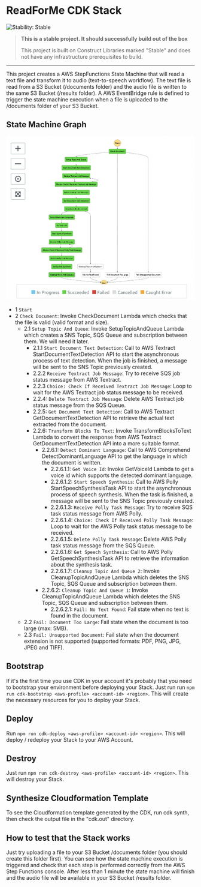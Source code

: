 # ReadForMe CDK Stack

![Stability: Stable](https://img.shields.io/badge/stability-Stable-success.svg?style=for-the-badge)

> **This is a stable project. It should successfully build out of the box**
>
> This project is built on Construct Libraries marked "Stable" and does not have any infrastructure prerequisites to build.

---

This project creates a AWS StepFunctions State Machine that will read a text file and transform it to audio (text-to-speech workflow). The text file is read from a S3 Bucket (/documents folder) and the audio file is written to the same S3 Bucket (/results folder). A AWS EventBridge rule is defined to trigger the state machine execution when a file is uploaded to the /documents folder of your S3 Bucket.

## State Machine Graph

![Graph](./images/state-machine-graph.png)

- 1 `Start`
- 2 `Check Document`: Invoke CheckDocument Lambda which checks that the file is valid (valid format and size).
  - 2.1 `Setup Topic And Queue`: Invoke SetupTopicAndQueue Lambda which creates a SNS Topic, SQS Queue and subscription between them. We will need it later.
    - 2.1.1 `Start Document Text Detection`: Call to AWS Textract StartDocumentTextDetection API to start the asynchronous process of text detection. When the job is finished, a message will be sent to the SNS Topic previously created.
    - 2.2.2 `Receive Textract Job Message`: Try to receive SQS job status message from AWS Textract.
    - 2.2.3 `Choice: Check If Received Textract Job Message`: Loop to wait for the AWS Textract job status message to be received.
    - 2.2.4: `Delete Textract Job Message`: Delete AWS Textract job status message from the SQS Queue.
    - 2.2.5: `Get Document Text Detection`: Call to AWS Textract GetDocumentTextDetection API to retrieve the actual text extracted from the document.
    - 2.2.6: `Transform Blocks To Text`: Invoke TransformBlocksToText Lambda to convert the response from AWS Textract GetDocumentTextDetection API into a more suitable format.
      - 2.2.6.1: `Detect Dominant Language`: Call to AWS Comprehend DetectDominantLanguage API to get the language in which the document is written.
        - 2.2.6.1.1: `Get Voice Id`: Invoke GetVoiceId Lambda to get a voice id which supports the detected dominant language.
        - 2.2.6.1.2: `Start Speech Synthesis`: Call to AWS Polly StartSpeechSynthesisTask API to start the asynchronous process of speech synthesis. When the task is finished, a message will be sent to the SNS Topic previously created.
        - 2.2.6.1.3: `Receive Polly Task Message`: Try to receive SQS task status message from AWS Polly.
        - 2.2.6.1.4: `Choice: Check If Received Polly Task Message`: Loop to wait for the AWS Polly task status message to be received.
        - 2.2.6.1.5: `Delete Polly Task Message`: Delete AWS Polly task status message from the SQS Queue.
        - 2.2.6.1.6: `Get Speech Synthesis`: Call to AWS Polly GetSpeechSynthesisTask API to retrieve the information about the synthesis task.
        - 2.2.6.1.7: `Cleanup Topic And Queue 2`: Invoke CleanupTopicAndQueue Lambda which deletes the SNS Topic, SQS Queue and subscription between them.
      - 2.2.6.2: `Cleanup Topic And Queue 1`: Invoke CleanupTopicAndQueue Lambda which deletes the SNS Topic, SQS Queue and subscription between them.
        - 2.2.6.2.1: `Fail: No Text Found`: Fail state when no text is found in the document.
  - 2.2 `Fail: Document Too Large`: Fail state when the document is too large (max: 5MB).
  - 2.3 `Fail: Unsupported Document`: Fail state when the document extension is not supported (supported formats: PDF, PNG, JPG, JPEG and TIFF).

## Bootstrap

If it's the first time you use CDK in your account it's probably that you need to bootstrap your environment before deploying your Stack. Just run run `npm run cdk-bootstrap <aws-profile> <account-id> <region>`. This will create the necessary resources for you to deploy your Stack.

## Deploy

Run `npm run cdk-deploy <aws-profile> <account-id> <region>`. This will deploy / redeploy your Stack to your AWS Account.

## Destroy

Just run `npm run cdk-destroy <aws-profile> <account-id> <region>`. This will destroy your Stack.

## Synthesize Cloudformation Template

To see the Cloudformation template generated by the CDK, run cdk synth, then check the output file in the "cdk.out" directory.

## How to test that the Stack works

Just try uploading a file to your S3 Bucket /documents folder (you should create this folder first). You can see how the state machine execution is triggered and check that each step is performed correctly from the AWS Step Functions console. After less than 1 minute the state machine will finish and the audio file will be available in your S3 Bucket /results folder.
